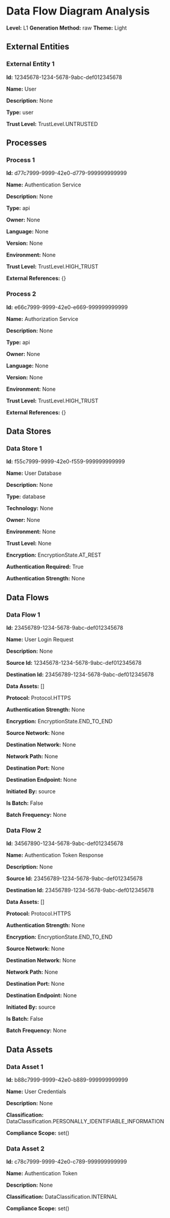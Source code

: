 # Data Flow Diagram Analysis

**Level:** L1
**Generation Method:** raw
**Theme:** Light

## External Entities

### External Entity 1

**Id:** 12345678-1234-5678-9abc-def012345678

**Name:** User

**Description:** None

**Type:** user

**Trust Level:** TrustLevel.UNTRUSTED

## Processes

### Process 1

**Id:** d77c7999-9999-42e0-d779-999999999999

**Name:** Authentication Service

**Description:** None

**Type:** api

**Owner:** None

**Language:** None

**Version:** None

**Environment:** None

**Trust Level:** TrustLevel.HIGH_TRUST

**External References:** {}

### Process 2

**Id:** e66c7999-9999-42e0-e669-999999999999

**Name:** Authorization Service

**Description:** None

**Type:** api

**Owner:** None

**Language:** None

**Version:** None

**Environment:** None

**Trust Level:** TrustLevel.HIGH_TRUST

**External References:** {}

## Data Stores

### Data Store 1

**Id:** f55c7999-9999-42e0-f559-999999999999

**Name:** User Database

**Description:** None

**Type:** database

**Technology:** None

**Owner:** None

**Environment:** None

**Trust Level:** None

**Encryption:** EncryptionState.AT_REST

**Authentication Required:** True

**Authentication Strength:** None

## Data Flows

### Data Flow 1

**Id:** 23456789-1234-5678-9abc-def012345678

**Name:** User Login Request

**Description:** None

**Source Id:** 12345678-1234-5678-9abc-def012345678

**Destination Id:** 23456789-1234-5678-9abc-def012345678

**Data Assets:** []

**Protocol:** Protocol.HTTPS

**Authentication Strength:** None

**Encryption:** EncryptionState.END_TO_END

**Source Network:** None

**Destination Network:** None

**Network Path:** None

**Destination Port:** None

**Destination Endpoint:** None

**Initiated By:** source

**Is Batch:** False

**Batch Frequency:** None

### Data Flow 2

**Id:** 34567890-1234-5678-9abc-def012345678

**Name:** Authentication Token Response

**Description:** None

**Source Id:** 23456789-1234-5678-9abc-def012345678

**Destination Id:** 23456789-1234-5678-9abc-def012345678

**Data Assets:** []

**Protocol:** Protocol.HTTPS

**Authentication Strength:** None

**Encryption:** EncryptionState.END_TO_END

**Source Network:** None

**Destination Network:** None

**Network Path:** None

**Destination Port:** None

**Destination Endpoint:** None

**Initiated By:** source

**Is Batch:** False

**Batch Frequency:** None

## Data Assets

### Data Asset 1

**Id:** b88c7999-9999-42e0-b889-999999999999

**Name:** User Credentials

**Description:** None

**Classification:** DataClassification.PERSONALLY_IDENTIFIABLE_INFORMATION

**Compliance Scope:** set()

### Data Asset 2

**Id:** c78c7999-9999-42e0-c789-999999999999

**Name:** Authentication Token

**Description:** None

**Classification:** DataClassification.INTERNAL

**Compliance Scope:** set()

